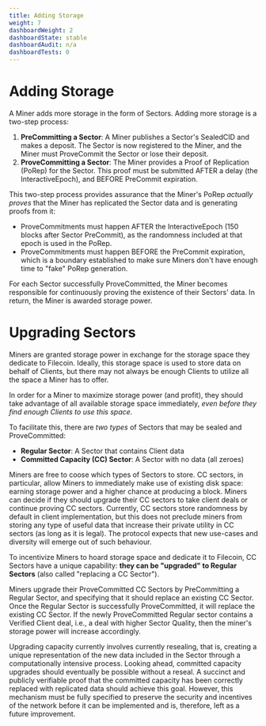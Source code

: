 ```yaml
---
title: Adding Storage
weight: 7
dashboardWeight: 2
dashboardState: stable
dashboardAudit: n/a
dashboardTests: 0
---
```


# Adding Storage

A Miner adds more storage in the form of Sectors. Adding more storage is a two-step process:
1. **PreCommitting a Sector**: A Miner publishes a Sector's SealedCID and makes a deposit. The Sector is now registered to the Miner, and the Miner must ProveCommit the Sector or lose their deposit.
2. **ProveCommitting a Sector**: The Miner provides a Proof of Replication (PoRep) for the Sector. This proof must be submitted AFTER a delay (the InteractiveEpoch), and BEFORE PreCommit expiration.

This two-step process provides assurance that the Miner's PoRep _actually proves_ that the Miner has replicated the Sector data and is generating proofs from it:
* ProveCommitments must happen AFTER the InteractiveEpoch (150 blocks after Sector PreCommit), as the randomness included at that epoch is used in the PoRep.
* ProveCommitments must happen BEFORE the PreCommit expiration, which is a boundary established to make sure Miners don't have enough time to "fake" PoRep generation.

For each Sector successfully ProveCommitted, the Miner becomes responsible for continuously proving the existence of their Sectors' data. In return, the Miner is awarded storage power.

# Upgrading Sectors

Miners are granted storage power in exchange for the storage space they dedicate to Filecoin. Ideally, this storage space is used to store data on behalf of Clients, but there may not always be enough Clients to utilize all the space a Miner has to offer.

In order for a Miner to maximize storage power (and profit), they should take advantage of all available storage space immediately, _even before they find enough Clients to use this space_.

To facilitate this, there are _two types_ of Sectors that may be sealed and ProveCommitted:
* **Regular Sector**: A Sector that contains Client data
* **Committed Capacity (CC) Sector**: A Sector with no data (all zeroes)

Miners are free to coose which types of Sectors to store. CC sectors, in particular, allow Miners to immediately make use of existing disk space: earning storage power and a higher chance at producing a block. Miners can decide if they should upgrade their CC sectors to take client deals or continue proving CC sectors. Currently, CC sectors store randomness by default in client implementation, but this does not preclude miners from storing any type of useful data that increase their private utility in CC sectors (as long as it is legal). The protocol expects that new use-cases and diversity will emerge out of such behaviour.

To incentivize Miners to hoard storage space and dedicate it to Filecoin, CC Sectors have a unique capability: **they can be "upgraded" to Regular Sectors** (also called "replacing a CC Sector").

Miners upgrade their ProveCommitted CC Sectors by PreCommitting a Regular Sector, and specifying that it should replace an existing CC Sector. Once the Regular Sector is successfully ProveCommitted, it will replace the existing CC Sector. If the newly ProveCommitted Regular sector contains a Verified Client deal, i.e., a deal with higher Sector Quality, then the miner's storage power will increase accordingly.

Upgrading capacity currently involves currently resealing, that is, creating a unique representation of the new data included in the Sector through a computationally intensive process. Looking ahead, committed capacity upgrades should eventually be possible without a reseal. A succinct and publicly verifiable proof that the committed capacity has been correctly replaced with replicated data should achieve this goal. However, this mechanism must be fully specified to preserve the security and incentives of the network before it can be implemented and is, therefore, left as a future improvement.




